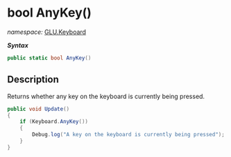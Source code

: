 ﻿# bool AnyKey()
*namespace:* [GLU.Keyboard](../keyboard.md)

***Syntax***
```csharp
public static bool AnyKey()
```

## Description
Returns whether any key on the keyboard is currently being pressed.

```csharp
public void Update()
{
    if (Keyboard.AnyKey())
    {
        Debug.log("A key on the keyboard is currently being pressed");
    }
}
```